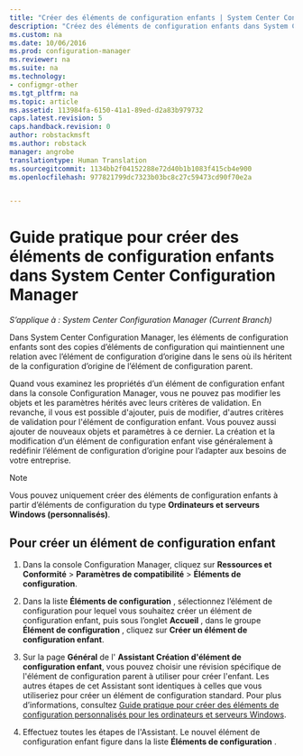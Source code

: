 ```yaml
---
title: "Créer des éléments de configuration enfants | System Center Configuration Manager"
description: "Créez des éléments de configuration enfants dans System Center Configuration Manager."
ms.custom: na
ms.date: 10/06/2016
ms.prod: configuration-manager
ms.reviewer: na
ms.suite: na
ms.technology:
- configmgr-other
ms.tgt_pltfrm: na
ms.topic: article
ms.assetid: 113984fa-6150-41a1-89ed-d2a83b979732
caps.latest.revision: 5
caps.handback.revision: 0
author: robstackmsft
ms.author: robstack
manager: angrobe
translationtype: Human Translation
ms.sourcegitcommit: 1134bb2f04152288e72d40b1b1083f415cb4e900
ms.openlocfilehash: 977821799dc7323b03bc8c27c59473cd90f70e2a


---
```

# <a name="how-to-create-child-configuration-items-in-system-center-configuration-manager"></a>Guide pratique pour créer des éléments de configuration enfants dans System Center Configuration Manager

*S’applique à : System Center Configuration Manager (Current Branch)*

Dans System Center Configuration Manager, les éléments de configuration enfants sont des copies d’éléments de configuration qui maintiennent une relation avec l’élément de configuration d’origine dans le sens où ils héritent de la configuration d’origine de l’élément de configuration parent.  

Quand vous examinez les propriétés d’un élément de configuration enfant dans la console Configuration Manager, vous ne pouvez pas modifier les objets et les paramètres hérités avec leurs critères de validation. En revanche, il vous est possible d'ajouter, puis de modifier, d'autres critères de validation pour l'élément de configuration enfant. Vous pouvez aussi ajouter de nouveaux objets et paramètres à ce dernier.
La création et la modification d’un élément de configuration enfant vise généralement à redéfinir l’élément de configuration d’origine pour l’adapter aux besoins de votre entreprise.  

> [!NOTE]  
>  Vous pouvez uniquement créer des éléments de configuration enfants à partir d’éléments de configuration du type **Ordinateurs et serveurs Windows (personnalisés)**.  

## <a name="to-create-a-child-configuration-item"></a>Pour créer un élément de configuration enfant  

1.  Dans la console Configuration Manager, cliquez sur **Ressources et Conformité** > **Paramètres de compatibilité** > **Éléments de configuration**.  

3.  Dans la liste **Éléments de configuration** , sélectionnez l’élément de configuration pour lequel vous souhaitez créer un élément de configuration enfant, puis sous l’onglet **Accueil** , dans le groupe **Élément de configuration** , cliquez sur **Créer un élément de configuration enfant**.  

4.  Sur la page **Général** de l' **Assistant Création d'élément de configuration enfant**, vous pouvez choisir une révision spécifique de l'élément de configuration parent à utiliser pour créer l'enfant. Les autres étapes de cet Assistant sont identiques à celles que vous utiliseriez pour créer un élément de configuration standard. Pour plus d’informations, consultez [Guide pratique pour créer des éléments de configuration personnalisés pour les ordinateurs et serveurs Windows](../../compliance/deploy-use/create-custom-configuration-items-for-windows-desktop-and-server-computers-managed-with-the-client.md).  

5.  Effectuez toutes les étapes de l'Assistant. Le nouvel élément de configuration enfant figure dans la liste **Éléments de configuration** .  



<!--HONumber=Nov16_HO1-->



